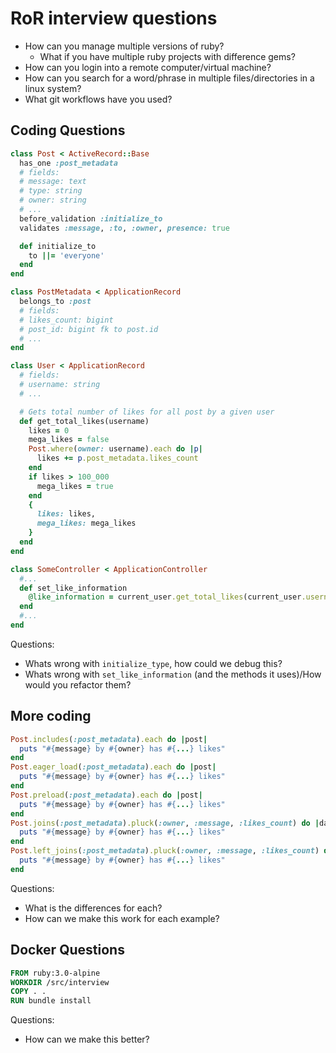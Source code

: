 # RoR interview questions
  - How can you manage multiple versions of ruby?
    - What if you have multiple ruby projects with difference gems?
  - How can you login into a remote computer/virtual machine?
  - How can you search for a word/phrase in multiple files/directories in a linux system?
  - What git workflows have you used?


## Coding Questions
```ruby
class Post < ActiveRecord::Base
  has_one :post_metadata
  # fields:
  # message: text
  # type: string
  # owner: string
  # ...
  before_validation :initialize_to
  validates :message, :to, :owner, presence: true

  def initialize_to
    to ||= 'everyone'
  end
end

class PostMetadata < ApplicationRecord
  belongs_to :post
  # fields:
  # likes_count: bigint
  # post_id: bigint fk to post.id
  # ...
end

class User < ApplicationRecord
  # fields:
  # username: string
  # ...

  # Gets total number of likes for all post by a given user
  def get_total_likes(username)
    likes = 0
    mega_likes = false
    Post.where(owner: username).each do |p|
      likes += p.post_metadata.likes_count
    end
    if likes > 100_000
      mega_likes = true
    end
    {
      likes: likes,
      mega_likes: mega_likes
    }
  end
end

class SomeController < ApplicationController
  #...
  def set_like_information
    @like_information = current_user.get_total_likes(current_user.username)
  end
  #...
end
```
Questions:
  - Whats wrong with `initialize_type`, how could we debug this?
  - Whats wrong with `set_like_information` (and the methods it uses)/How would you refactor them?

## More coding
```ruby
Post.includes(:post_metadata).each do |post|
  puts "#{message} by #{owner} has #{...} likes"
end
Post.eager_load(:post_metadata).each do |post|
  puts "#{message} by #{owner} has #{...} likes"
end
Post.preload(:post_metadata).each do |post|
  puts "#{message} by #{owner} has #{...} likes"
end
Post.joins(:post_metadata).pluck(:owner, :message, :likes_count) do |data|
  puts "#{message} by #{owner} has #{...} likes"
end
Post.left_joins(:post_metadata).pluck(:owner, :message, :likes_count) do |data|
  puts "#{message} by #{owner} has #{...} likes"
end
```
Questions:
  - What is the differences for each?
  - How can we make this work for each example?

## Docker Questions
```Dockerfile
FROM ruby:3.0-alpine
WORKDIR /src/interview
COPY . .
RUN bundle install
```
Questions:
  - How can we make this better?
